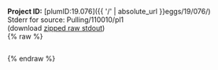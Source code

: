 **Project ID:** [plumID:19.076]({{ '/' | absolute_url }}eggs/19/076/)  
Stderr for source:  Pulling/110010/pl1   
(download [zipped raw stdout](pl1.plumed_master.stdout.txt.zip))  
{% raw %}
<pre>
</pre>
{% endraw %}
